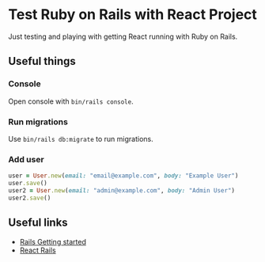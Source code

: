 # Test Ruby on Rails with React Project

Just testing and playing with getting React running with Ruby on Rails.

## Useful things

### Console

Open console with `bin/rails console`.

### Run migrations

Use `bin/rails db:migrate` to run migrations.

### Add user

```ruby
user = User.new(email: "email@example.com", body: "Example User")
user.save()
user2 = User.new(email: "admin@example.com", body: "Admin User")
user2.save()
```

## Useful links

- [Rails Getting started](https://guides.rubyonrails.org/getting_started.html)
- [React Rails](https://guides.rubyonrails.org/getting_started.html)
